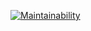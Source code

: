 [![Maintainability](https://api.codeclimate.com/v1/badges/16463d4dcce59f603244/maintainability)](https://codeclimate.com/github/Web-proger/frontend-project-lvl1/maintainability)
